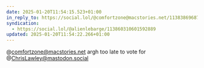 ```yaml
---
date: 2025-01-20T11:54:15.523+01:00
in_reply_to: https://social.lol/@comfortzone@macstories.net/113838696873405621
syndication:
  - https://social.lol/@alienlebarge/113860310601592889
updated: 2025-01-20T11:54:22.266+01:00
---
```


@comfortzone@macstories.net argh too late to vote for @ChrisLawley@mastodon.social 
